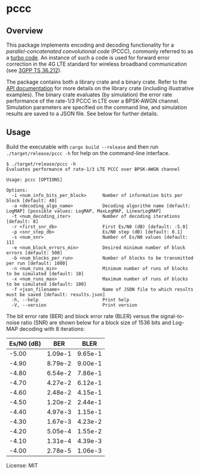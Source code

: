 # pccc

## Overview

This package implements encoding and decoding functionality for a _parallel-concatenated convolutional code_ (PCCC), commonly referred to as a [turbo code](https://en.wikipedia.org/wiki/Turbo_code). An instance of such a code is used for forward error correction in the 4G LTE standard for wireless broadband communication (see [3GPP TS 36.212](https://www.3gpp.org/ftp/Specs/archive/36_series/36.212/)).

The package contains both a library crate and a binary crate. Refer to the [API documentation](https://docs.rs/pccc) for more details on the library crate (including illustrative examples). The binary crate evaluates (by simulation) the error rate performance of the rate-1/3 PCCC in LTE over a BPSK-AWGN channel. Simulation parameters are specified on the command line, and simulation results are saved to a JSON file. See below for further details.

## Usage

Build the executable with `cargo build --release` and then run `./target/release/pccc -h` for help on the command-line interface.

```console
$ ./target/release/pccc -h
Evaluates performance of rate-1/3 LTE PCCC over BPSK-AWGN channel

Usage: pccc [OPTIONS]

Options:
  -i <num_info_bits_per_block>      Number of information bits per block [default: 40]
  -a <decoding_algo_name>           Decoding algorithm name [default: LogMAP] [possible values: LogMAP, MaxLogMAP, LinearLogMAP]
  -t <num_decoding_iter>            Number of decoding iterations [default: 8]
  -r <first_snr_db>                 First Es/N0 (dB) [default: -5.0]
  -p <snr_step_db>                  Es/N0 step (dB) [default: 0.1]
  -s <num_snr>                      Number of Es/N0 values [default: 11]
  -e <num_block_errors_min>         Desired minimum number of block errors [default: 500]
  -b <num_blocks_per_run>           Number of blocks to be transmitted per run [default: 1000]
  -n <num_runs_min>                 Minimum number of runs of blocks to be simulated [default: 10]
  -x <num_runs_max>                 Maximum number of runs of blocks to be simulated [default: 100]
  -f <json_filename>                Name of JSON file to which results must be saved [default: results.json]
  -h, --help                        Print help
  -V, --version                     Print version
```

The bit error rate (BER) and block error rate (BLER) versus the signal-to-noise ratio (SNR) are shown below for a block size of 1536 bits and Log-MAP decoding with 8 iterations:

 | Es/N0 (dB) |    BER    |    BLER    |
 |------------|-----------|------------|
 |  -5.00     |  1.09e-1  |   9.65e-1  |
 |  -4.90     |  8.79e-2  |   9.00e-1  |
 |  -4.80     |  6.54e-2  |   7.86e-1  |
 |  -4.70     |  4.27e-2  |   6.12e-1  |
 |  -4.60     |  2.48e-2  |   4.15e-1  |
 |  -4.50     |  1.20e-2  |   2.44e-1  |
 |  -4.40     |  4.97e-3  |   1.15e-1  |
 |  -4.30     |  1.67e-3  |   4.23e-2  |
 |  -4.20     |  5.05e-4  |   1.55e-2  |
 |  -4.10     |  1.31e-4  |   4.39e-3  |
 |  -4.00     |  2.78e-5  |   1.06e-3  |

License: MIT
